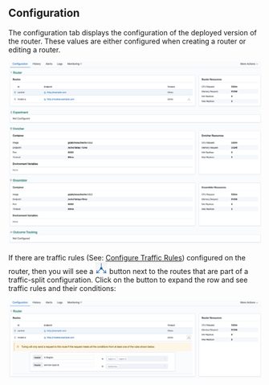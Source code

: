 ## Configuration

The configuration tab displays the configuration of the deployed version of the router. These values are either configured when creating a router or editing a router. 

![](../.gitbook/assets/router_config.png)  
  
If there are traffic rules (See: [Configure Traffic Rules](../create-a-router/configure-traffic-rules.md)) configured on the router, then you will see a ![](../.gitbook/assets/traffic_split_icon.png) button next to the routes that are part of a traffic-split configuration. Click on the button to expand the row and see traffic rules and their conditions: 

![](../.gitbook/assets/view_router_with_traffic_rules.png)

